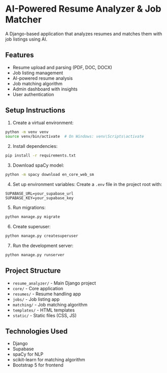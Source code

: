 # AI-Powered Resume Analyzer & Job Matcher

A Django-based application that analyzes resumes and matches them with job listings using AI.

## Features

- Resume upload and parsing (PDF, DOC, DOCX)
- Job listing management
- AI-powered resume analysis
- Job matching algorithm
- Admin dashboard with insights
- User authentication

## Setup Instructions

1. Create a virtual environment:
```bash
python -m venv venv
source venv/bin/activate  # On Windows: venv\Scripts\activate
```

2. Install dependencies:
```bash
pip install -r requirements.txt
```

3. Download spaCy model:
```bash
python -m spacy download en_core_web_sm
```

4. Set up environment variables:
Create a `.env` file in the project root with:
```
SUPABASE_URL=your_supabase_url
SUPABASE_KEY=your_supabase_key
```

5. Run migrations:
```bash
python manage.py migrate
```

6. Create superuser:
```bash
python manage.py createsuperuser
```

7. Run the development server:
```bash
python manage.py runserver
```

## Project Structure

- `resume_analyzer/` - Main Django project
- `core/` - Core application
- `resumes/` - Resume handling app
- `jobs/` - Job listing app
- `matching/` - Job matching algorithm
- `templates/` - HTML templates
- `static/` - Static files (CSS, JS)

## Technologies Used

- Django
- Supabase
- spaCy for NLP
- scikit-learn for matching algorithm
- Bootstrap 5 for frontend 